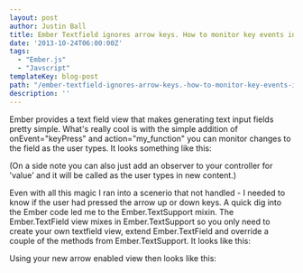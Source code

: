 ```yaml
---
layout: post
author: Justin Ball
title: Ember Textfield ignores arrow keys. How to monitor key events in your textfield
date: '2013-10-24T06:00:00Z'
tags:
  - "Ember.js"
  - "Javscript"
templateKey: blog-post
path: "/ember-textfield-ignores-arrow-keys.-how-to-monitor-key-events-in-your-textfield"
description: ''
---
```


<p>Ember provides a text field view that makes generating text input fields pretty simple. What's really cool is with the
  simple addition of onEvent="keyPress" and action="my_function" you can monitor changes to the field as the user types.
  It looks something like this:</p>

<script src="https://gist.github.com/jbasdf/9202528.js"></script>

<p>(On a side note you can also just add an observer to your controller for 'value' and it will be called as the user types in new content.)</p>

<p>Even with all this magic I ran into a scenerio that not handled - I needed to know if the user had pressed the arrow up or down keys. A quick
  dig into the Ember code led me to the Ember.TextSupport mixin. The Ember.TextField view mixes in Ember.TextSupport so you only need to
  create your own textfield view, extend Ember.TextField and override a couple of the methods from Ember.TextSupport. It looks like this:<p>


<script src="https://gist.github.com/jbasdf/9202561.js"></script>

<p>Using your new arrow enabled view then looks like this:</p>

<script src="https://gist.github.com/jbasdf/9202574.js"></script>
